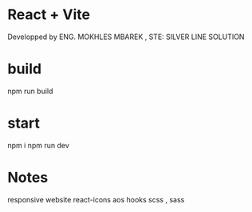 # React + Vite
Developped by ENG. MOKHLES MBAREK   , STE: SILVER LINE SOLUTION

# build
npm run build

# start

npm i
npm run dev

# Notes
responsive website
react-icons
aos
hooks
scss , sass
